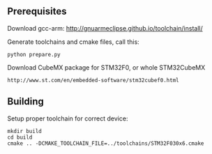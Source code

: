## Prerequisites
Download gcc-arm: http://gnuarmeclipse.github.io/toolchain/install/

Generate toolchains and cmake files, call this:
```commandline
python prepare.py
```

Download CubeMX package for STM32F0, or whole STM32CubeMX
```
http://www.st.com/en/embedded-software/stm32cubef0.html
```

## Building
Setup proper toolchain for correct device:
```commandline
mkdir build 
cd build 
cmake .. -DCMAKE_TOOLCHAIN_FILE=../toolchains/STM32F030x6.cmake
```
